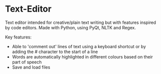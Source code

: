 # Text-Editor
Text editor intended for creative/plain text writing but with features inspired by code editors. Made with Python, using PyQt, NLTK and Regex.

Key features:
- Able to 'comment out' lines of text using a keyboard shortcut or by adding the # character to the start of a line
- Words are automatically highlighted in different colours based on their part of speech
- Save and load files
